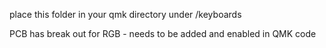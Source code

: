 place this folder in your qmk directory under /keyboards

PCB has break out for RGB - needs to be added and enabled in QMK code
